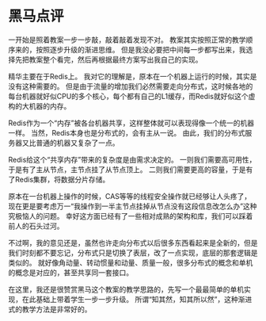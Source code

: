 # 黑马点评

一开始是照着教案一步一步敲，敲着敲着发现不对。
教案其实按照正常的教学顺序来的，按照逐步升级的渐进思维。
但是我没必要把中间每一步都写出来，我选择先把教案整个看完，然后再根据最终方案写出我自己的实现。

精华主要在于Redis上。
我对它的理解是，原本在一个机器上运行的时候，其实是没有这种需要的。
但是由于流量的增加我们必然需要走向分布式，这时候各地的每台机器就好似CPU的多个核心，每个都有自己的L1缓存，而Redis就好似这个虚构的大机器的内存。

Redis作为一个“内存”被各台机器共享，这样整体就可以表现得像一个统一的机器一样。
当然，Redis本身也是分布式的，会有主从一说。 由此，我们的分布式服务器又比普通的机器又复杂了一点。

Redis给这个“共享内存”带来的复杂度是由需求决定的。
一则我们需要高可用性，于是有了主从节点，主节点挂了从节点顶上。
二则我们需要更高的容量，于是有了Redis集群，将数据分片存储。

原本在一台机器上操作的时候，CAS等等的线程安全操作就已经够让人头疼了，现在更是要考虑万一“我操作到一半主节点挂掉从节点没有这段信息改怎么办”这种究极恼人的问题。
幸好这方面已经有了一些相对成熟的架构和库，我们可以踩着前人的石头过河。

不过啊，我的意见还是，虽然也许走向分布式以后很多东西看起来是全新的，但是我们时刻都不要忘记，分布式只是切换了表层，改了一点实现，底层的那套逻辑是类似的。
就好像角动量、转动惯量和动量、质量一般，很多分布式的概念和单机的概念是对应的，甚至共享同一套接口。

在这里，我还是很赞赏黑马这个教案的教学思路的，先写一个最最简单的单机实现，在此基础上带着学生一步一步升级。
所谓“知其然，知其所以然”，这种渐进式的教学方法是非常好的。